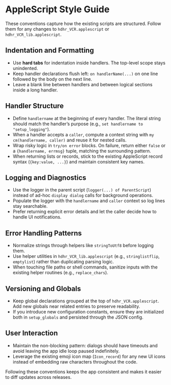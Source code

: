 # AppleScript Style Guide

These conventions capture how the existing scripts are structured. Follow them for any changes to `hdhr_VCR.applescript` or `hdhr_VCR_lib.applescript`.

## Indentation and Formatting
- Use **hard tabs** for indentation inside handlers. The top-level scope stays unindented.
- Keep handler declarations flush left: `on handlerName(...)` on one line followed by the body on the next line.
- Leave a blank line between handlers and between logical sections inside a long handler.

## Handler Structure
- Define `handlername` at the beginning of every handler. The literal string should match the handler’s purpose (e.g., `set handlername to "setup_logging"`).
- When a handler accepts a `caller`, compute a context string with `my cm(handlername, caller)` and reuse it for nested calls.
- Wrap risky logic in `try/on error` blocks. On failure, return either `false` or a `{handlername, errmsg}` tuple, matching the surrounding pattern.
- When returning lists or records, stick to the existing AppleScript record syntax (`{key:value, ...}`) and maintain consistent key names.

## Logging and Diagnostics
- Use the logger in the parent script (`logger(...) of ParentScript`) instead of ad-hoc `display dialog` calls for background operations.
- Populate the logger with the `handlername` and `caller` context so log lines stay searchable.
- Prefer returning explicit error details and let the caller decide how to handle UI notifications.

## Error Handling Patterns
- Normalize strings through helpers like `stringToUtf8` before logging them.
- Use helper utilities in `hdhr_VCR_lib.applescript` (e.g., `stringlistflip`, `emptylist`) rather than duplicating parsing logic.
- When touching file paths or shell commands, sanitize inputs with the existing helper routines (e.g., `replace_chars`).

## Versioning and Globals
- Keep global declarations grouped at the top of `hdhr_VCR.applescript`. Add new globals near related entries to preserve readability.
- If you introduce new configuration constants, ensure they are initialized both in `setup_globals` and persisted through the JSON config.

## User Interaction
- Maintain the non-blocking pattern: dialogs should have timeouts and avoid leaving the app idle loop paused indefinitely.
- Leverage the existing emoji icon map (`Icon_record`) for any new UI icons instead of embedding raw characters throughout the code.

Following these conventions keeps the app consistent and makes it easier to diff updates across releases.
